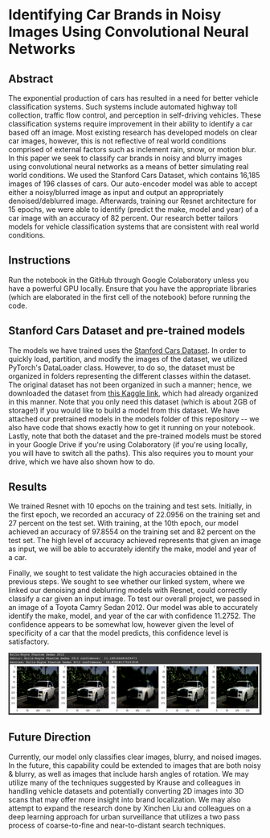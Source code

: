 # Identifying Car Brands in Noisy Images Using Convolutional Neural Networks

## Abstract

The exponential production of cars has resulted in a need for better vehicle classification systems. Such systems include automated highway toll collection, traffic flow control, and perception in self-driving vehicles. These classification systems require improvement in their ability to identify a car based off an image. Most existing research has developed models on clear car images, however, this is not reflective of real world conditions comprised of external factors such as inclement rain, snow, or motion blur. In this paper we seek to classify car brands in noisy and blurry images using convolutional neural networks as a means of better simulating real world conditions. We used the Stanford Cars Dataset, which contains 16,185 images of 196 classes of cars. Our auto-encoder model was able to accept either a noisy/blurred image as input and output an appropriately denoised/deblurred image. Afterwards, training our Resnet architecture for 15 epochs, we were able to identify (predict the make, model and year) of a car image with an accuracy of 82 percent. Our research better tailors models for vehicle classification systems that are consistent with real world conditions.

## Instructions

Run the notebook in the GitHub through Google Colaboratory unless you have a powerful GPU locally. Ensure that you have the appropriate libraries (which are elaborated in the first cell of the notebook) before running the code. 

## Stanford Cars Dataset and pre-trained models

The models we have trained uses the [Stanford Cars Dataset](https://ai.stanford.edu/~jkrause/cars/car_dataset.html "Stanford Cars Dataset"). In order to quickly load, partition, and modify the images of the dataset, we utilized PyTorch's DataLoader class. However, to do so, the dataset must be organized in folders representing the different classes within the dataset. The original dataset has not been organized in such a manner; hence, we downloaded the dataset from [this Kaggle link](https://www.kaggle.com/datasets/jessicali9530/stanford-cars-dataset "Kaggle Dataset Link"), which had already organized in this manner. Note that you only need this dataset (which is about 2GB of storage!) if you would like to build a model from this dataset. We have attached our pretrained models in the models folder of this repository -- we also have code that shows exactly how to get it running on your notebook. Lastly, note that both the dataset and the pre-trained models must be stored in your Google Drive if you're using Colaboratory (if you're using locally, you will have to switch all the paths). This also requires you to mount your drive, which we have  also shown how to do.

## Results
We trained Resnet with 10 epochs on the training and test sets. Initially, in the first epoch, we recorded an accuracy of 22.0956 on the training set and 27 percent on the test set. With training, at the 10th epoch, our model achieved an accuracy of 97.8554 on the training set and 82 percent on the test set. The high level of accuracy achieved represents that given an image as input, we will be able to accurately identify the make, model and year of a car.

Finally, we sought to test validate the high accuracies obtained in the previous steps. We sought to see whether our linked system, where we linked our denoising and deblurring models with Resnet, could correctly classify a car given an input image. To test our overall project, we passed in an image of a Toyota Camry Sedan 2012. Our model was able to accurately identify the make, model, and year of the car with confidence 11.2752. The confidence appears to be somewhat low, however given the level of specificity of a car that the model predicts, this confidence level is satisfactory.

<img src="https://github.com/rohitamar/IdentifyingCarBrandsNoisyImagesCNN/blob/daacb672e3a067c7988972e6bd48733726ab0f24/results.png" alt="Final Results Image" width="1000"/>

## Future Direction
Currently, our model only classifies clear images, blurry, and noised images. In the future, this capability could be extended to images that are both noisy & blurry, as well as images that include harsh angles of rotation. We may utilize many of the techniques suggested by Krause and colleagues in handling vehicle datasets and potentially converting 2D images into 3D scans that may offer more insight into brand localization. We may also attempt to expand the research done by Xinchen Liu and colleagues on a deep learning approach for urban surveillance that utilizes a two pass process of coarse-to-fine and near-to-distant search techniques.

